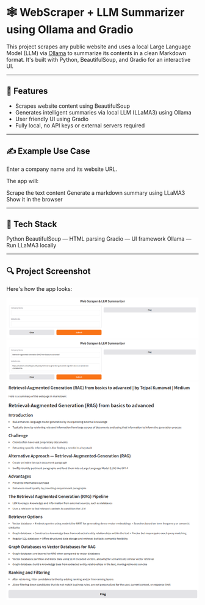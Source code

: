 # 🕸️ WebScraper + LLM Summarizer using Ollama and Gradio

This project scrapes any public website and uses a local Large Language Model (LLM) via [Ollama](https://ollama.com/) to summarize its contents in a clean Markdown format. It's built with Python, BeautifulSoup, and Gradio for an interactive UI.

---

## 🚀 Features

- Scrapes website content using BeautifulSoup
- Generates intelligent summaries via local LLM (LLaMA3) using Ollama
- User friendly UI using Gradio
- Fully local, no API keys or external servers required

---
## ✍️ Example Use Case
Enter a company name and its website URL.

The app will:

Scrape the text content
Generate a markdown summary using LLaMA3
Show it in the browser

---

## 🧰 Tech Stack
Python
BeautifulSoup — HTML parsing
Gradio — UI framework
Ollama — Run LLaMA3 locally

---

## 🔍 Project Screenshot

Here's how the app looks:

![Web Interface Screenshot](images/Interface.png)
![Question Screenshot](images/question+url.png)
![Output Screenshot](images/output.png)
